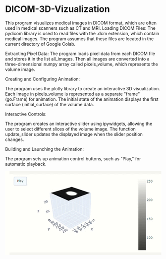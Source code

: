 # DICOM-3D-Vizualization
This program visualizes medical images in DICOM format, which are often used in medical scanners such as CT and MRI.
Loading DICOM Files: The pydicom library is used to read files with the .dcm extension, which contain medical images. The program assumes that these files are located in the current directory of Google Colab.

Extracting Pixel Data: The program loads pixel data from each DICOM file and stores it in the list all_images. Then all images are converted into a three-dimensional numpy array called pixels_volume, which represents the volume image.

Creating and Configuring Animation:

The program uses the plotly library to create an interactive 3D visualization.
Each image in pixels_volume is represented as a separate "frame" (go.Frame) for animation.
The initial state of the animation displays the first surface (initial_surface) of the volume data.

Interactive Controls:

The program creates an interactive slider using ipywidgets, allowing the user to select different slices of the volume image.
The function update_slider updates the displayed image when the slider position changes.

Building and Launching the Animation:

The program sets up animation control buttons, such as "Play," for automatic playback.


![](https://github.com/Artempug/DICOM-3D-Vizualization/blob/main/Untitled7.ipynb%20-%20Colab%20-%20Google%20Chrome%202024-07-27%2011-46-49%20(online-video-cutter.com).gif)

